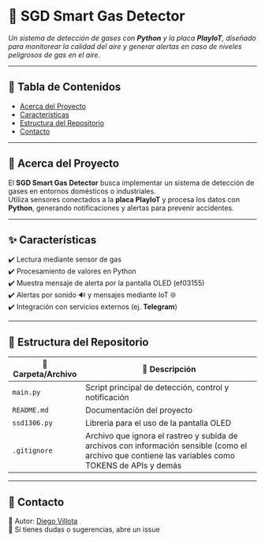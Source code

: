 # 🚨 SGD Smart Gas Detector  

_Un sistema de detección de gases con **Python** y la placa **PlayIoT**, diseñado para monitorear la calidad del aire y generar alertas en caso de niveles peligrosos de gas en el aire._  

---

## 📑 Tabla de Contenidos  
- [Acerca del Proyecto](#-acerca-del-proyecto)  
- [Características](#-características)  
- [Estructura del Repositorio](#-estructura-del-repositorio)  
- [Contacto](#-contacto)  

---

## 📝 Acerca del Proyecto  
El **SGD Smart Gas Detector** busca implementar un sistema de detección de gases en entornos domésticos o industriales.  
Utiliza sensores conectados a la **placa PlayIoT** y procesa los datos con **Python**, generando notificaciones y alertas para prevenir accidentes.  

---

## ✨ Características  
✔️ Lectura mediante sensor de gas  
✔️ Procesamiento de valores en Python  
✔️ Muestra mensaje de alerta por la pantalla OLED (ef03155)   
✔️ Alertas por sonido 🔊 y mensajes mediante IoT 🌐  
✔️ Integración con servicios externos (ej. **Telegram**)  

---

## 📂 Estructura del Repositorio  

| 📁 Carpeta/Archivo | 📌 Descripción |
|--------------------|----------------|
| `main.py`          | Script principal de detección, control y notificación |
| `README.md`        | Documentación del proyecto |
| `ssd1306.py`        |  Libreria para el uso de la pantalla OLED |
| `.gitignore`     | Archivo que ignora el rastreo y subida de archivos con información sensible (como el archivo que contiene las variables como TOKENS de APIs y demás|  

---

## 📧 Contacto  
👤 Autor: [Diego Villota](https://github.com/Diego-Villota)  
💬 Si tienes dudas o sugerencias, abre un issue
